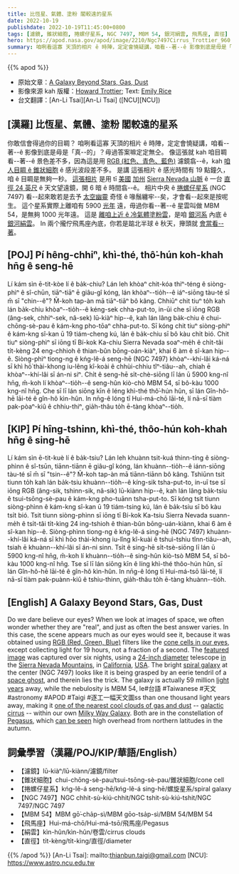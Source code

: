 ```yaml
---
title: 比恆星、氣體、塗粉 閣較遠的星系
date: 2022-10-19
publishdate: 2022-10-19T11:45:00+0800
tags: [濾鏡, 錐狀細胞, 捲螺仔星系, NGC 7497, MBM 54, 銀河絹雲, 飛馬座, 直徑]
hero: https://apod.nasa.gov/apod/image/2210/Ngc7497Cirrus_Trottier_960.jpg
summary: 咱咧看這寡 天頂的相片 ê 時陣，定定會憢疑講，咱看--著--ê 影像到底是毋是「真--的」？毋過答案嘛定定無仝。
---
```


{{% apod %}}

- 原始文章：[A Galaxy Beyond Stars, Gas, Dust](https://apod.nasa.gov/apod/ap221019.html)
- 影像來源 kah 版權：[Howard Trottier](https://www.astrobin.com/users/htrottier/); Text: [Emily Rice](https://macaulay.cuny.edu/directory/emily-rice/)
- 台文翻譯：[An-Li Tsai][An-Li Tsai] ([NCU][NCU])

## [漢羅] 比恆星、氣體、塗粉 閣較遠的星系
你敢信會得過你的目睭？
咱咧看這寡 天頂的相片 ê 時陣，定定會憢疑講，咱看--著--ê 影像到底是毋是「真--的」？毋過答案嘛定定無仝。
像這張就 kah 咱目睭看--著--ê 景色差不多，因為這是用 [RGB (紅色、青色、藍色)][RGB (Red, Green, Blue)] 濾鏡翕--ê，kah [咱人目睭 ê 錐狀細胞][cone cells in our eyes] ê 感光波段差不多。
是講 這張相片 ê 感光時間有 19 點鐘久，咱 ê 目睭是無夠一秒。
[這張相片][featured image] 是用 tī [美國][USA] [加州][California] [Sierra Nevada 山脈][Sierra Nevada Mountains] ê 一台 [直徑 24 英尺][24-inch diameter] ê 天文望遠鏡，開 6 暗 ê 時間翕--ê。
相片中央 ê [捲螺仔星系][spiral galaxy] (NGC 7497) 看--起來敢若是去予 [太空幽靈][space ghost] 奇怪 ê 喙鬚纏牢--矣，才會看--起來是按呢生。
這个星系實際上離咱有 5900 [光年][light years] 遠，毋過你看--著--ê 星雲叫做 MBM 54，是無夠 1000 光年遠。
這是 [離咱上近 ê 冷氣體塗粉雲][one of the nearest cool clouds of gas and dust]，是咱 [銀河系][Milky Way Galaxy t] 內底 ê [銀河絹雲][galactic cirrus]。
In 兩个攏佇飛馬座內底，你若是踮北半球 ê 秋天，攑頭就 [會當看--著][can be seen]。

## [POJ] Pí hêng-chhiⁿ, khì-thé, thô͘-hún koh-khah hn̄g ê seng-hē
Lí kám sìn ē-tit-kòe lí ê ba̍k-chiu?
Lán leh khòaⁿ chit-kóa thiⁿ-téng ê siòng-phìⁿ ê sî-chūn, tiāⁿ-tiāⁿ ē giâu-gî kóng, lán khòaⁿ--tio̍h--ê iáⁿ-siōng tàu-té sī m̄ sī "chin--ê"?
M̄-koh tap-àn mā tiāⁿ-tiāⁿ bô kâng.
Chhiūⁿ chit tiuⁿ to̍h kah lán ba̍k-chiu khòaⁿ--tio̍h--ê kéng-sek chha-put-to, in-ūi che sī iōng RGB (âng-sek, chhiⁿ-sek, nâ-sek) lū-kiàⁿ hip--ê, kah lán lâng ba̍k-chiu ê chui-chōng-sè-pau ê kám-kng pho-tōaⁿ chha-put-to.
Sī kóng chit tiuⁿ siòng-phìⁿ ê kám-kng sî-kan ū 19 tiám-cheng kú, lán ê ba̍k-chiu sī bô kàu chi̍t bió.
Chit tiuⁿ siòng-phìⁿ sī iōng tī Bí-kok Ka-chiu Sierra Nevada soaⁿ-me̍h ê chi̍t-tâi ti̍t-kèng 24 eng-chhioh ê thian-bûn bōng-oán-kiàⁿ, khai 6 àm ê sî-kan hip--ê.
Siòng-phìⁿ tiong-ng ê kńg-lê-á seng-hē (NGC 7497) khòaⁿ--khí-lâi ká-ná sī khì hō͘ thài-khong iu-lêng kî-koài ê chhùi-chhiu tîⁿ-tiâu--ah, chiah ē khòaⁿ--khí-lâi sī án-ni siⁿ.
Chi̍t ê seng-hē si̍t-chè-siōng lī lán ū 5900 kng-nî hn̄g, m̄-koh lí khòaⁿ--tio̍h--ê seng-hûn kiò-chò MBM 54, sī bô-kàu 1000 kng-nî hn̄g.
Che sī lī lán siōng kīn ê léng khì-thé thô͘-hún hûn, sī lán Gîn-hô-hē lāi-té ê gîn-hô kìn-hûn.
In nn̄g-ê lóng tī Hui-má-chō lāi-té, lí nā-sī tiàm pak-pòaⁿ-kiû ê chhiu-thiⁿ, gia̍h-thâu to̍h ē-tàng khòaⁿ--tio̍h.

## [KIP] Pí hîng-tshinn, khì-thé, thôo-hún koh-khah hn̄g ê sing-hē
Lí kám sìn ē-tit-kuè lí ê ba̍k-tsiu?
Lán leh khuànn tsit-kuá thinn-tíng ê siòng-phìnn ê sî-tsūn, tiānn-tiānn ē giâu-gî kóng, lán khuànn--tio̍h--ê iánn-siōng tàu-té sī m̄ sī "tsin--ê"?
M̄-koh tap-àn mā tiānn-tiānn bô kâng.
Tshiūnn tsit tiunn to̍h kah lán ba̍k-tsiu khuànn--tio̍h--ê kíng-sik tsha-put-to, in-uī tse sī iōng RGB (âng-sik, tshinn-sik, nâ-sik) lū-kiànn hip--ê, kah lán lâng ba̍k-tsiu ê tsui-tsōng-sè-pau ê kám-kng pho-tuānn tsha-put-to.
Sī kóng tsit tiunn siòng-phìnn ê kám-kng sî-kan ū 19 tiám-tsing kú, lán ê ba̍k-tsiu sī bô kàu tsi̍t bió.
Tsit tiunn siòng-phìnn sī iōng tī Bí-kok Ka-tsiu Sierra Nevada suann-me̍h ê tsi̍t-tâi ti̍t-kìng 24 ing-tshioh ê thian-bûn bōng-uán-kiànn, khai 6 àm ê sî-kan hip--ê.
Siòng-phìnn tiong-ng ê kńg-lê-á sing-hē (NGC 7497) khuànn--khí-lâi ká-ná sī khì hōo thài-khong iu-lîng kî-kuài ê tshuì-tshiu tînn-tiâu--ah, tsiah ē khuànn--khí-lâi sī án-ni sinn.
Tsi̍t ê sing-hē si̍t-tsè-siōng lī lán ū 5900 kng-nî hn̄g, m̄-koh lí khuànn--tio̍h--ê sing-hûn kiò-tsò MBM 54, sī bô-kàu 1000 kng-nî hn̄g.
Tse sī lī lán siōng kīn ê líng khì-thé thôo-hún hûn, sī lán Gîn-hô-hē lāi-té ê gîn-hô kìn-hûn.
In nn̄g-ê lóng tī Hui-má-tsō lāi-té, lí nā-sī tiàm pak-puànn-kiû ê tshiu-thinn, gia̍h-thâu to̍h ē-tàng khuànn--tio̍h.

## [English] A Galaxy Beyond Stars, Gas, Dust
Do we dare believe our eyes?
When we look at images of space, we often wonder whether they are "real", and just as often the best answer varies.
In this case, the scene appears much as our eyes would see it, because it was obtained using [RGB (Red, Green, Blue)][RGB (Red, Green, Blue)] filters like the [cone cells in our eyes][cone cells in our eyes], except collecting light for 19 hours, not a fraction of a second.
The [featured image][featured image] was captured over six nights, using a [24-inch diameter][24-inch diameter] telescope [in][in] the [Sierra Nevada Mountains][Sierra Nevada Mountains], in [California][California], [USA][USA].
The bright [spiral galaxy][spiral galaxy] at the center (NGC 7497) looks like it is being grasped by an eerie tendril of a [space ghost][space ghost], and therein lies the trick.
The galaxy is actually 59 million [light years][light years] away, while the nebulosity is MBM 54, le#台語 #Taiwanese #天文 #astronomy #APOD #Taigi #逐工一幅天文圖ss than one thousand light years away, making it [one of the nearest cool clouds of gas and dust][one of the nearest cool clouds of gas and dust] -- [galactic cirrus][galactic cirrus] -- within our own [Milky Way Galaxy][Milky Way Galaxy e].
Both are in the constellation of [Pegasus][Pegasus], which [can be seen][can be seen] high overhead from northern latitudes in the autumn.

## 詞彙學習（漢羅/POJ/KIP/華語/English）
- 【濾鏡】lū-kiàⁿ/lū-kiànn/濾鏡/filter
- 【錐狀細胞】chui-chōng-sè-pau/tsui-tsōng-sè-pau/錐狀細胞/cone cell
- 【捲螺仔星系】kńg-lê-á seng-hē/kńg-lê-á sing-hē/螺旋星系/spiral galaxy
- 【NGC 7497】NGC chhit-sù-kiú-chhit/NGC tshit-sù-kiú-tshit/NGC 7497/NGC 7497
- 【MBM 54】MBM gō͘-cha̍p-sì/MBM gōo-tsa̍p-sì/MBM 54/MBM 54
- 【飛馬座】Hui-má-chō/Hui-má-tsō/飛馬座/Pegasus
- 【絹雲】kìn-hûn/kìn-hûn/卷雲/cirrus clouds
- 【直徑】ti̍t-kèng/ti̍t-kìng/直徑/diameter


{{% /apod %}}
[An-Li Tsai]: mailto:thianbun.taigi@gmail.com
[NCU]: https://www.astro.ncu.edu.tw

[copyright]: https://apod.nasa.gov/apod/fap/lib/about_apod.html#srapply
[License]: https://creativecommons.org/licenses/by/2.0/

[RGB (Red, Green, Blue)]:https://www.peterzelinka.com/blog/2020/2/a-guide-to-astrophotography-filters
[cone cells in our eyes]:https://www.aao.org/eye-health/anatomy/cones
[featured image]:https://www.astrobin.com/536qqv/
[24-inch diameter]:https://cosmicpursuits.com/943/telescopes-explained/
[in]:https://www.sierra-remote.com/
[Sierra Nevada Mountains]:https://youtu.be/udqzLBbY2wg
[California]:https://en.wikipedia.org/wiki/California
[USA]:https://en.wikipedia.org/wiki/United_States
[spiral galaxy]:https://astronomy.swin.edu.au/cosmos/S/spiral+galaxy
[space ghost]:https://apod.nasa.gov/apod/ap201026.html
[light years]:https://spaceplace.nasa.gov/light-year/en/
[one of the nearest cool clouds of gas and dust]:https://ui.adsabs.harvard.edu/abs/1989ApJ...346..232W/abstract
[galactic cirrus]:https://www.cosmotography.com/images/galactic_cirrus.html
[Milky Way Galaxy e]:https://apod.nasa.gov/apod/ap220817.html
[Milky Way Galaxy t]:https://apod.tw/daily/20220817/
[Pegasus]:https://www.iau.org/public/images/detail/peg/
[can be seen]:https://skymaps.com/skymaps/tesmn2210.pdf
